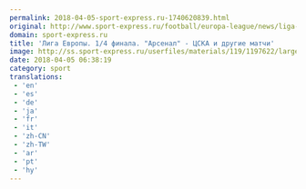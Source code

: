 ```yaml
---
permalink: 2018-04-05-sport-express.ru-1740620839.html
original: http://www.sport-express.ru/football/europa-league/news/liga-evropy-1-4-finala-arsenal-cska-i-drugie-matchi-1392557/
domain: sport-express.ru
title: 'Лига Европы. 1/4 финала. "Арсенал" - ЦСКА и другие матчи'
image: http://ss.sport-express.ru/userfiles/materials/119/1197622/large.jpg
date: 2018-04-05 06:38:19
category: sport
translations: 
 - 'en'
 - 'es'
 - 'de'
 - 'ja'
 - 'fr'
 - 'it'
 - 'zh-CN'
 - 'zh-TW'
 - 'ar'
 - 'pt'
 - 'hy'
---
```


